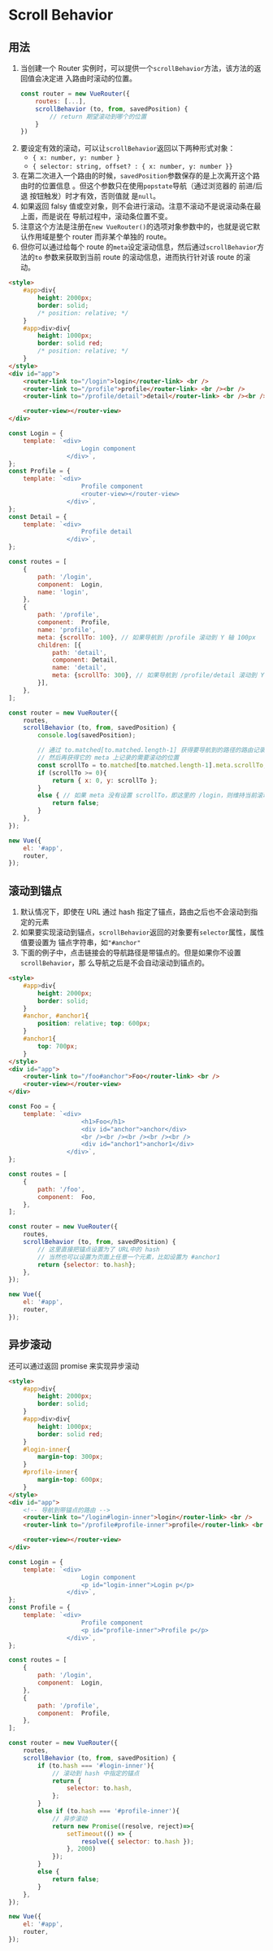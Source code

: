 # Scroll Behavior


## 用法
1. 当创建一个 Router 实例时，可以提供一个`scrollBehavior`方法，该方法的返回值会决定进
入路由时滚动的位置。
    ```js
    const router = new VueRouter({
        routes: [...],
        scrollBehavior (to, from, savedPosition) {
            // return 期望滚动到哪个的位置
        }
    })
    ```
2. 要设定有效的滚动，可以让`scrollBehavior`返回以下两种形式对象：
    * `{ x: number, y: number }`
    * `{ selector: string, offset? : { x: number, y: number }}`
3. 在第二次进入一个路由的时候，`savedPosition`参数保存的是上次离开这个路由时的位置信息
。但这个参数只在使用`popstate`导航（通过浏览器的 前进/后退 按钮触发）时才有效，否则值就
是`null`。
4. 如果返回 falsy 值或空对象，则不会进行滚动。注意不滚动不是说滚动条在最上面，而是说在
导航过程中，滚动条位置不变。
5. 注意这个方法是注册在`new VueRouter()`的选项对象参数中的，也就是说它默认作用域是整个
router 而非某个单独的 route。
6. 但你可以通过给每个 route 的`meta`设定滚动信息，然后通过`scrollBehavior`方法的`to`
参数来获取到当前 route 的滚动信息，进而执行针对该 route 的滚动。

```html
<style>
    #app>div{
        height: 2000px;
        border: solid;
        /* position: relative; */
    }
    #app>div>div{
        height: 1000px;
        border: solid red;
        /* position: relative; */
    }
</style>
<div id="app">
    <router-link to="/login">login</router-link> <br />
    <router-link to="/profile">profile</router-link> <br /><br />
    <router-link to="/profile/detail">detail</router-link> <br /><br />

    <router-view></router-view>
</div>
```
```js
const Login = {
    template: `<div>
                    Login component
                </div>`,
};
const Profile = {
    template: `<div>
                    Profile component
                    <router-view></router-view>
                </div>`,
};
const Detail = {
    template: `<div>
                    Profile detail
                </div>`,
};

const routes = [
    {
        path: '/login',
        component:  Login,
        name: 'login',
    },
    {
        path: '/profile',
        component:  Profile,
        name: 'profile',
        meta: {scrollTo: 100}, // 如果导航到 /profile 滚动到 Y 轴 100px
        children: [{
            path: 'detail',
            component: Detail,
            name: 'detail',
            meta: {scrollTo: 300}, // 如果导航到 /profile/detail 滚动到 Y 轴 300px
        }],
    },
];

const router = new VueRouter({
    routes,
    scrollBehavior (to, from, savedPosition) {
		console.log(savedPosition);

		// 通过 to.matched[to.matched.length-1] 获得要导航到的路径的路由记录
		// 然后再获得它的 meta 上记录的需要滚动的位置
        const scrollTo = to.matched[to.matched.length-1].meta.scrollTo;
        if (scrollTo >= 0){
            return { x: 0, y: scrollTo };
        }
        else { // 如果 meta 没有设置 scrollTo，即这里的 /login，则维持当前滚动条位置
            return false;
        }
    },
});

new Vue({
    el: '#app',
    router,
});
```


## 滚动到锚点
1. 默认情况下，即使在 URL 通过 hash 指定了锚点，路由之后也不会滚动到指定的元素
2. 如果要实现滚动到锚点，`scrollBehavior`返回的对象要有`selector`属性，属性值要设置为
锚点字符串，如`"#anchor"`
3. 下面的例子中，点击链接会的导航路径是带锚点的。但是如果你不设置`scrollBehavior`，那
么导航之后是不会自动滚动到锚点的。
```html
<style>
    #app>div{
        height: 2000px;
        border: solid;
    }
	#anchor, #anchor1{
		position: relative; top: 600px;
	}
	#anchor1{
		top: 700px;
	}
</style>
<div id="app">
    <router-link to="/foo#anchor">Foo</router-link> <br />
    <router-view></router-view>
</div>
```
```js
const Foo = {
    template: `<div>
                    <h1>Foo</h1>
					<div id="anchor">anchor</div>
					<br /><br /><br /><br /><br />
					<div id="anchor1">anchor1</div>
                </div>`,
};

const routes = [
    {
        path: '/foo',
        component:  Foo,
    },
];

const router = new VueRouter({
    routes,
    scrollBehavior (to, from, savedPosition) {
		// 这里直接把锚点设置为了 URL中的 hash
        // 当然也可以设置为页面上任意一个元素，比如设置为 #anchor1
		return {selector: to.hash};
    },
});

new Vue({
    el: '#app',
    router,
});
```


## 异步滚动
还可以通过返回 promise 来实现异步滚动

```html
<style>
    #app>div{
        height: 2000px;
        border: solid;
    }
    #app>div>div{
        height: 1000px;
        border: solid red;
    }
    #login-inner{
        margin-top: 300px;
    }
    #profile-inner{
        margin-top: 600px;
    }
</style>
<div id="app">
    <!-- 导航到带锚点的路由 -->
    <router-link to="/login#login-inner">login</router-link> <br />
    <router-link to="/profile#profile-inner">profile</router-link> <br /><br />

    <router-view></router-view>
</div>
```
```js
const Login = {
    template: `<div>
                    Login component
                    <p id="login-inner">Login p</p>
                </div>`,
};
const Profile = {
    template: `<div>
                    Profile component
                    <p id="profile-inner">Profile p</p>
                </div>`,
};

const routes = [
    {
        path: '/login',
        component:  Login,
    },
    {
        path: '/profile',
        component:  Profile,
    },
];

const router = new VueRouter({
    routes,
    scrollBehavior (to, from, savedPosition) {
        if (to.hash === '#login-inner'){
            // 滚动到 hash 中指定的锚点
            return {
                selector: to.hash,
            };
        }
        else if (to.hash === '#profile-inner'){
            // 异步滚动
            return new Promise((resolve, reject)=>{
                setTimeout(() => {
                    resolve({ selector: to.hash });
                }, 2000)
            });
        }
        else {
            return false;
        }
    },
});

new Vue({
    el: '#app',
    router,
});
```
